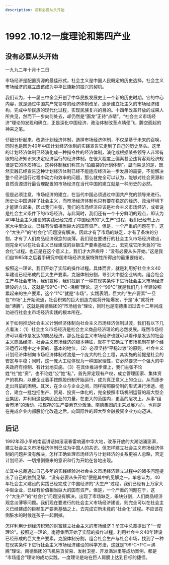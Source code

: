 ```yaml
---
description: 没有必要从头开始
---
```


# 1992 .10.12一度理论和第四产业

## **没有必要从头开始**

 一九九二年十月十二日  
  
 市场经济是配置资源的最佳形式，社会主义是中国人民既定的历史选择，社会主义市场经济的建立应该成为中华民族新的振兴的契机。  
  
我们认为，十一届三中全会开创了中华民族发展史上一个新的历史时期。它的中心内容，就是通过中国共产党领导的经济体制改革，逐步建立社主义的市场经济结构，完成中华民族的现代化过程，实现民族复兴的目的。十四年改革开放的成果人所共见，然而下一步向何处去，却仍然是“画龙”正待“点晴”。“社会主义市场经济”理论的发现和确立，正是深化中国经济、政治体制改革点睛便飞，腾空而起的神来之笔。  
  
 仔细分析起来，改造计划经济体制，选择市场经济体制，不仅是基于未来的召唤，同时也是因为40年中国计划经济体制的实践宣告它走到了自己的历史尽头。这里的计划经济体制已经演化成一种指令性的经济体制，演化成根据某些领导人非常有限的经济知识来决定经济运行的经济体制。在很大程度上偏离甚至违背客观经济规律是它的本质特征。这种体制我们称其为“拍脑袋的计划体制”。显而易见的是，既然实践已经宣告这种计划经济体制已经不能适应经济进一步发展的需要，不能解决整个经济运行过程中动力和效率的问题，那么就完全可以认为，能够对社会资源和自然资源进行最合理配置的市场经济在当代中国的建立就是一种历史的必然。  
  
 但是必须注意，市场经济的建立，在当代中国必须通过中国共产党的领导来进行。历史让中国选择了社会主义，而市场经济体制也只有要在稳定的经济、政治环境下才能建立起来，因此我们主张，我们的市场经济应该是社会主义市场经济，或者说是社会主义条件下的市场经济。与此同时，我们还有一个十分鲜明的观点，即认为40年社会主义建设的实践已经完成了中国经济的“大生产”过程，我们已经有上万家大中型企业，已经有价值相当巨大的国有资产。但是，一个严重的问题在于，这个“大生产”的“社会化”问题没有解决，因此才有了市场的缺乏，才有了条块的分割，才有了人们商品经济观念的淡薄。我们现在要进行的社会主义市场经济建设，则完全可以在社会主义已经建成的巨额生产要素基础之上，去完成它所未竟的“社会化”过程。也正是在这个意义上，我们才大声疾呼：“没有必要从头开始。”这是我们自1985年之后着手研究中国市场经济发展特殊性所得出的最重要结论。  
  
 按照这一理论，我们开始了实际的操作过程。具体而言，就是利用好社会主义40年建设已经形成的巨大生产要素，克服体制分割，导引大中型企业转向，组合社会生产与社会市场，我们宣称，我们找到了一种在现实条件下进行社会主义市场经济建设的方法，这就是“99℃+1℃=沸腾”理论。这个“99℃”就是我们几十年建设积累起来的生产要素，这个“1℃”就是“市场”，实践表明，巨大的“生产要素”一旦在“市场”上开始流通，社会积累的巨大创造力就将开始爆发，于是“水”就将开始“沸腾”。这就是南德集团的“市场组合”理论，同时也是南德集团过去十二年间成功进行社会主市场经济实践的根本所在。  
  
 关于如何推动社会主义计划经济体制向社会主义市场经济体制过渡，我们有以下几点看法：（1）社会主义市场经济是社会主义商品经济理论的必然发展。既然市场经济可以看作是发达的商品经济，那么社会主义市场经济也就可以看作是发达的社会主义商品经济。社会主义市场经济的根本特征，就在于它确立了市场机制在整个经济运行过程中之主要的、基本的地位。（2）必须坚持“平稳过渡”的原则。社会主义计划经济体制向市场经济体制过渡是一个庞大的社会工程，其实施的前提是社会的安定与平稳；同时，这一庞大工程体现为一种国家理性，它必然要求一个强大的中央政府有控制、有计划地实施。（3）在具体推进步骤上，我们主张不论姓“社”姓“资”，也不论姓“公”姓“私”，首先界定现有产权，成立管理国家、集体资产的机构，以便企业着手按照股份制开始运行，成为真正意义上的企业，从而逐步走出目前的困境。其次，在企业与企业之间，同样按照股份制的形式进行渗透、组合，建立一批包括生产、贸易、投资一体化的，完全按照市场机制运营的超大型企业集团，并利用这些集团企业的力量，在更大的范围内，更高的层次上，从事“组合市场”的活动，把现存的生产要素充分激活。南德集团的未来发展方向，也将是在完成企业内部股份化改造之后，向国际性的超大型金融投资企业方向迈进。  


## **后记**

1992年邓小平的南巡讲话如滚滚春雷响遍中华大地，改革开放的大潮汹涌澎湃，建立社会主义市场经济体制已成为中国人的共识。但怎样建立社会主义市场经济体制的问题并没有解决，怎样正确处理市场经济与计划经济的关系更被人忽略，否定计划经济、一切推倒重来的意识和行为开始在各地出现。  
  
 牟其中总裁通过自己多年的实践经验对社会主义市场经济建立过程中的诸多问题提出了自己的独到见解，“没有必要从头开始”便是其中的见解之一。牟总认为，40年社会主义建设的实践已经完成了中国经济的“大生产”过程，我们已经有上万家大中型企业，已经有价值相当巨大的国有资产。但是，一个严重的问题在于，这个“大生产”的“社会化”问题没有解决，出现了市场缺乏，条块分割，人们商品经济观念淡薄等问题。我们现在要进行的社会主义市场经济建设，则完全可以在社会主义已经建成的巨额生产要素基础之上，去完成它所未竟的“社会化”过程。不应该在倒脏水的时候连孩子一起倒掉。  
  
 怎样利用计划经济积累的财富建立社会主义的市场经济？牟其中总裁提出了“一度理论”。按照这一理论，南德集团开始了实际的操作过程，利用社会主义40年建设已经形成的巨大生产要素，克服体制分割，组合社会生产与社会市场，找到了一种在现实条件下进行社会主义市场经济建设的科学方法，这就是“99℃+1℃＝沸腾”理论。南德集团的飞机易货贸易、发射卫星、开发满洲里等成功案例，都是 “市场组合”理论的成功实践。一度理论是站在巨人肩膀上达到目标的捷径。

